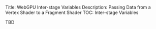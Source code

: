 Title: WebGPU Inter-stage Variables
Description: Passing Data from a Vertex Shader to a Fragment Shader
TOC: Inter-stage Variables

TBD
